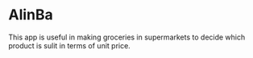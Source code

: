 # AlinBa
This app is useful in making groceries in supermarkets to decide which product is sulit in terms of unit price.
